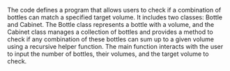 The code defines a program that allows users to check if a combination of bottles can match a specified target volume. It includes two classes: Bottle and Cabinet. The Bottle class represents a bottle with a volume, and the Cabinet class manages a collection of bottles and provides a method to check if any combination of these bottles can sum up to a given volume using a recursive helper function. The main function interacts with the user to input the number of bottles, their volumes, and the target volume to check.
